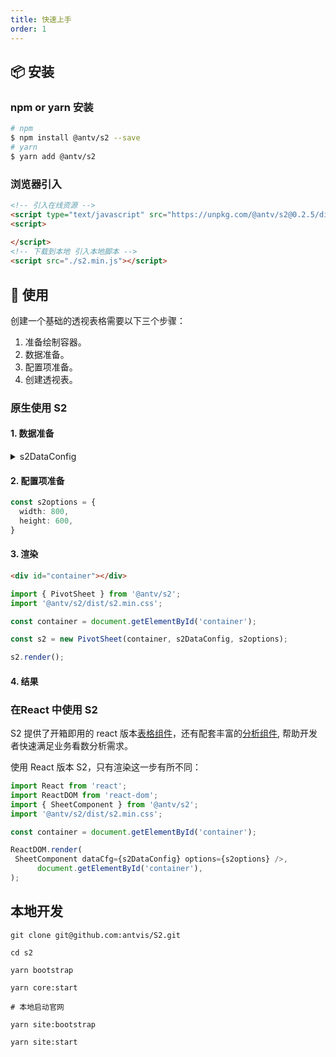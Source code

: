 ```yaml
---
title: 快速上手
order: 1
---
```

## 📦 安装

### npm or yarn 安装

```bash
# npm
$ npm install @antv/s2 --save
# yarn
$ yarn add @antv/s2
```

### 浏览器引入

```html
<!-- 引入在线资源 -->
<script type="text/javascript" src="https://unpkg.com/@antv/s2@0.2.5/dist/s2.min.js"></script>
<script>
 
</script>
<!-- 下载到本地 引入本地脚本 -->
<script src="./s2.min.js"></script>
```

## 🔨 使用

创建一个基础的透视表格需要以下三个步骤：

1. 准备绘制容器。
2. 数据准备。
3. 配置项准备。
4. 创建透视表。

### 原生使用 S2

#### 1. 数据准备

<details>
  <summary> s2DataConfig</summary>

```ts
const s2DataConfig = {
  fields: {
    rows: ['province', 'city'],
    columns: ['type'],
    values: ['price'],
  },
  data: [
     {
      province: '浙江',
      city: '杭州',
      type: '笔',
      price: '1',
    },
    {
      province: '浙江',
      city: '杭州',
      type: '纸张',
      price: '2',
    },
    {
      province: '浙江',
      city: '舟山',
      type: '笔',
      price: '17',
    },
    {
      province: '浙江',
      city: '舟山',
      type: '纸张',
      price: '0.5',
    },
    {
      province: '吉林',
      city: '丹东',
      type: '笔',
      price: '8',
    },
    {
      province: '吉林',
      city: '白山',
      type: '笔',
      price: '9',
    },
    {
      province: '吉林',
      city: '丹东',
      type: ' 纸张',
      price: '3',
    },
    {
      province: '吉林',
      city: '白山',
      type: '纸张',
      price: '1',
    },
  ],
};
```

</details>

#### 2. 配置项准备

```ts
const s2options = {
  width: 800,
  height: 600,
}
```

#### 3. 渲染

```html
<div id="container"></div>
```

```ts
import { PivotSheet } from '@antv/s2';
import '@antv/s2/dist/s2.min.css';

const container = document.getElementById('container');

const s2 = new PivotSheet(container, s2DataConfig, s2options);

s2.render();

```

#### 4. 结果

<playground path='basic/pivot/demo/grid.ts' rid='container' height='300'></playground>

### 在React 中使用 S2

S2 提供了开箱即用的 react 版本[表格组件](/zh/examples/gallery#category-表格组件)，还有配套丰富的[分析组件](/zh/examples/gallery#category-Tooltip), 帮助开发者快速满足业务看数分析需求。

使用 React 版本 S2，只有渲染这一步有所不同：

```ts
import React from 'react';
import ReactDOM from 'react-dom';
import { SheetComponent } from '@antv/s2';
import '@antv/s2/dist/s2.min.css';

const container = document.getElementById('container');

ReactDOM.render(
 SheetComponent dataCfg={s2DataConfig} options={s2options} />,
      document.getElementById('container'),
);

```

## 本地开发

```shell
git clone git@github.com:antvis/S2.git

cd s2

yarn bootstrap

yarn core:start

# 本地启动官网

yarn site:bootstrap

yarn site:start

```
